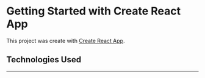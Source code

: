 # Getting Started with Create React App

This project was create with [Create React App](https://github.com/facebook/create-react-app).

## Technologies Used

--------
